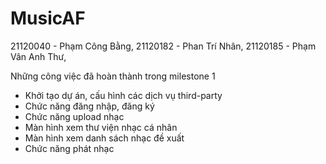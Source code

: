 # MusicAF
21120040 - Phạm Công Bằng, 
21120182 - Phan Trí Nhân, 
21120185 - Phạm Vân Anh Thư, 

Những công việc đã hoàn thành trong milestone 1
- Khởi tạo dự án, cấu hình các dịch vụ third-party 
- Chức năng đăng nhập, đăng ký
- Chức năng upload nhạc
- Màn hình xem thư viện nhạc cá nhân
- Màn hình xem danh sách nhạc đề xuất
- Chức năng phát nhạc

